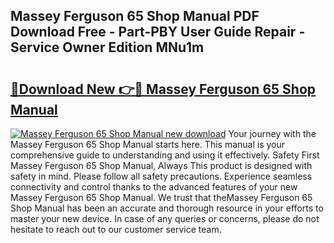 ## Massey Ferguson 65 Shop Manual PDF Download Free - Part-PBY User Guide Repair - Service Owner Edition MNu1m

# <h2><a href="http://bc88960.oget.top/?id=Massey+Ferguson+65+Shop+Manual">🔗Download New 👉🔴 Massey Ferguson 65 Shop Manual</a></h2>

[![Massey Ferguson 65 Shop Manual new download](https://i.imgur.com/5g1atiW.png)](http://bc88960.oget.top/?id=Massey+Ferguson+65+Shop+Manual)
Your journey with the Massey Ferguson 65 Shop Manual starts here. This manual is your comprehensive guide to understanding and using it effectively. Safety First Massey Ferguson 65 Shop Manual, Always This product is designed with safety in mind. Please follow all safety precautions. Experience seamless connectivity and control thanks to the advanced features of your new Massey Ferguson 65 Shop Manual. We trust that theMassey Ferguson 65 Shop Manual has been an accurate and thorough resource in your efforts to master your new device. In case of any queries or concerns, please do not hesitate to reach out to our customer service team.
